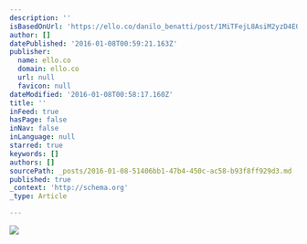 ```yaml
---
description: ''
isBasedOnUrl: 'https://ello.co/danilo_benatti/post/1MiTFejL8AsiM2yzD4EQnQ'
author: []
datePublished: '2016-01-08T00:59:21.163Z'
publisher:
  name: ello.co
  domain: ello.co
  url: null
  favicon: null
dateModified: '2016-01-08T00:58:17.160Z'
title: ''
inFeed: true
hasPage: false
inNav: false
inLanguage: null
starred: true
keywords: []
authors: []
sourcePath: _posts/2016-01-08-51406bb1-47b4-450c-ac58-b93f8ff929d3.md
published: true
_context: 'http://schema.org'
_type: Article

---
```

![](https://d324imu86q1bqn.cloudfront.net/uploads/asset/attachment/3301350/ello-optimized-5ead6fa0.jpg)